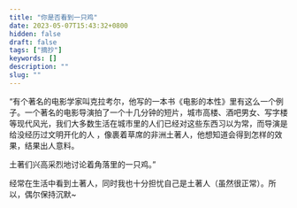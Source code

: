 ```yaml
---
title: "你是否看到一只鸡"
date: 2023-05-07T15:43:32+0800
hidden: false
draft: false
tags: ["摘抄"]
keywords: []
description: ""
slug: ""
---
```



“有个著名的电影学家叫克拉考尔，他写的一本书《电影的本性》里有这么一个例子。一个著名的电影导演拍了一个十几分钟的短片，城市高楼、酒吧男女、写字楼等现代风光，我们大多数生活在城市里的人们已经对这些东西习以为常，而导演是给没经历过文明开化的人 ，像裹着草席的非洲土著人，他想知道会得到怎样的效果，结果出人意料。

土著们兴高采烈地讨论着角落里的一只鸡。”  

经常在生活中看到土著人，同时我也十分担忧自己是土著人（虽然很正常）。所以，偶尔保持沉默~  
